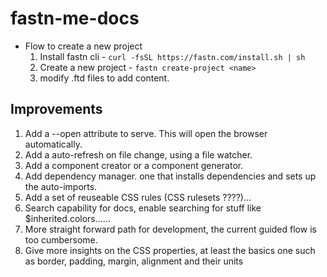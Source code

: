 # fastn-me-docs

- Flow to create a new project
    1. Install fastn cli - `curl -fsSL https://fastn.com/install.sh | sh`
    2. Create a new project - `fastn create-project <name>`
    3. modify .ftd files to add content.

## Improvements

1. Add a --open attribute to serve. This will open the browser automatically.
2. Add a auto-refresh on file change, using a file watcher.
3. Add a component creator or a component generator.
4. Add dependency manager. one that installs dependencies and sets up the auto-imports.
5. Add a set of reuseable CSS rules (CSS rulesets ????)...
6. Search capability for docs, enable searching for stuff like $inherited.colors......
7. More straight forward path for development, the current guided flow is too cumbersome.
8. Give more insights on the CSS properties, at least the basics one such as border, padding, margin, alignment and their units
